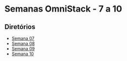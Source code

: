 # Semanas OmniStack - 7 a 10

## Diretórios

- [Semana 07](./InstaRocket)
- [Semana 08](./AirCnC)
- [Semana 09](./Tindev)
- [Semana 10](./DevRadar)
